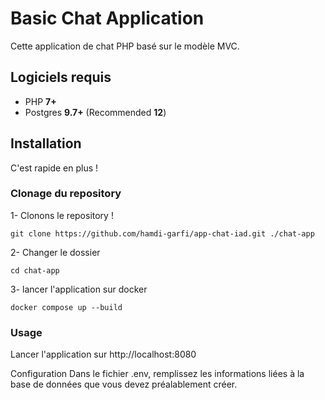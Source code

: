 # Basic Chat Application 
Cette application de chat PHP basé sur le modèle MVC.


## Logiciels requis

-   PHP **7+**
-   Postgres **9.7+** (Recommended **12**)

## Installation
C'est rapide en plus !

### Clonage du repository
1- Clonons le repository !

```
git clone https://github.com/hamdi-garfi/app-chat-iad.git ./chat-app
```
2- Changer le dossier
```
cd chat-app
```

3- lancer l'application sur docker
```
docker compose up --build
```
### Usage
Lancer l'application sur http://localhost:8080


Configuration
Dans le fichier .env, remplissez les informations liées à la base de données que vous devez préalablement créer.

